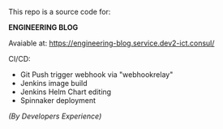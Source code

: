 This repo is a source code for:

**ENGINEERING BLOG**

Avaiable at: https://engineering-blog.service.dev2-ict.consul/

CI/CD:
- Git Push trigger webhook via "webhookrelay"
- Jenkins image build
- Jenkins Helm Chart editing
- Spinnaker deployment

*(By Developers Experience)*